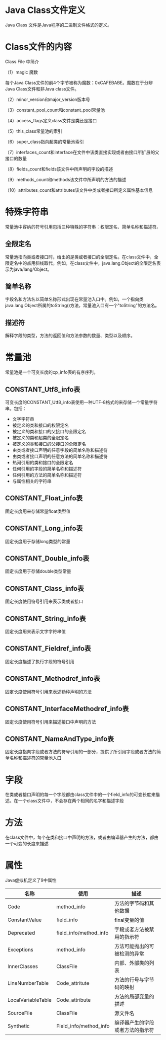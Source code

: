 # Java Class文件定义

Java Class 文件是Java程序的二进制文件格式的定义。

# Class文件的内容

Class File 中简介

（1）magic 魔数

每个Java Class文件的前4个字节被称为魔数：0xCAFEBABE。魔数在于分辨Java Class文件和非Java class文件。

（2）minor_version和major_version版本号

（3）constant_pool_count和constant_pool常量池

（4）access_flags定义class文件是类还是接口

（5）this_class常量池的索引

（6）super_class指向超类的常量池索引

（7）interfaces_count和interface在文件中该类直接实现或者由接口所扩展的父接口的数量

（8）fields_count和fields该文件中所声明的字段的描述

（9）methods_count和methods该文件中所声明的方法的描述

（10）attributes_count和attributes该文件中类或者接口所定义属性基本信息

# 特殊字符串

常量池中容纳的符号引用包括三种特殊的字符串：权限定名、简单名称和描述符。

## 全限定名

常量池指向类或者接口时，给出的是类或者接口的全限定名。在class文件中，全限定名中的点用斜线取代。例如，在class文件中，java.lang.Object的全限定名表示为java/lang/Object。

## 简单名称

字段名和方法名以简单名称形式出现在常量池入口中。例如，一个指向类java.lang.Object所属的toString()方法，常量池入口有一个"toString"的方法名。

## 描述符

解释字段的类型，方法的返回值和方法参数的数量、类型以及顺序。

# 常量池

常量池是一个可变长度的cp_info表的有序序列。

## CONSTANT_Utf8_info表

可变长度的CONSTANT_Utf8_info表使用一种UTF-8格式的来存储一个常量字符串。包括：

* 文字字符串
* 被定义的类和接口的权限定名
* 被定义的类和接口的父接口的全限定名
* 被定义的类和超类的全限定名
* 被定义的类和接口的父接口的全限定名
* 由类或者接口声明的任意字段的简单名称和描述符
* 由类或者接口声明的任意方法的简单名称和描述符
* 热河引用的类和接口的全限定名
* 任何引用的字段的简单名称和描述符
* 任何引用的方法的简单名称和描述符
* 与属性相关的字符串

## CONSTANT_Float_info表

固定长度用来存储常量float类型值

## CONSTANT_Long_info表

固定长度用于存储long类型的常量

## CONSTANT_Double_info表

固定长度用于存储double类型常量

## CONSTANT_Class_info表

固定长度使用符号引用来表示类或者接口

## CONSTANT_String_info表

固定长度用来表示文字字符串值

## CONSTANT_Fieldref_info表

固定长度描述了执行字段的符号引用

## CONSTANT_Methodref_info表

固定长度使用符号引用来表述勒种声明的方法

## CONSTANT_InterfaceMethodref_info表

固定长度使用符号引用来描述接口中声明的方法

## CONSTANT_NameAndType_info表

固定长度指向字段或者方法的符号引用的一部分，提供了所引用字段或者方法的简单名称和描述符的常量池入口

# 字段

在类或者接口声明的每一个字段都由class文件中的一个field_info的可变长度来描述。在一个class文件中，不会存在两个相同的名字和描述字段

# 方法

在class文件中，每个在类和接口中声明的方法，或者由编译器产生的方法，都由一个可变的长度来描述

# 属性

Java虚拟机定义了9中属性

| 名称               | 使用                   | 描述                             |
| ------------------ | ---------------------- | -------------------------------- |
| Code               | method_info            | 方法的字节码和其他数据           |
| ConstantValue      | field_info             | final变量的值                    |
| Deprecated         | field_info/method_info | 字段或者方法被禁用的指示符       |
| Exceptions         | method_info            | 方法可能抛出的可被检测的异常     |
| InnerClasses       | ClassFile              | 内部、外部类的列表               |
| LineNumberTable    | Code_attritute         | 方法的行号与字节码的映射         |
| LocalVariableTable | Code_attribute         | 方法的局部变量的描述             |
| SourceFile         | ClassFile              | 源文件名                         |
| Synthetic          | Field_info/method_info | 编译器产生的字段或者方法的指示符 |


